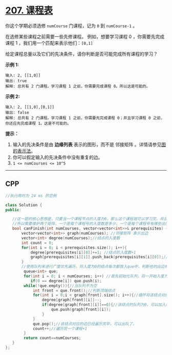 # [207. 课程表](https://leetcode-cn.com/problems/course-schedule/)

你这个学期必须选修 `numCourse` 门课程，记为 `0` 到 `numCourse-1` 。

在选修某些课程之前需要一些先修课程。 例如，想要学习课程 0 ，你需要先完成课程 1 ，我们用一个匹配来表示他们：`[0,1]`

给定课程总量以及它们的先决条件，请你判断是否可能完成所有课程的学习？

 

**示例 1:**

```
输入: 2, [[1,0]] 
输出: true
解释: 总共有 2 门课程。学习课程 1 之前，你需要完成课程 0。所以这是可能的。
```

**示例 2:**

```
输入: 2, [[1,0],[0,1]]
输出: false
解释: 总共有 2 门课程。学习课程 1 之前，你需要先完成课程 0；并且学习课程 0 之前，你还应先完成课程 1。这是不可能的。
```

 

**提示：**

1. 输入的先决条件是由 **边缘列表** 表示的图形，而不是 邻接矩阵 。详情请参见[图的表示法](http://blog.csdn.net/woaidapaopao/article/details/51732947)。
2. 你可以假定输入的先决条件中没有重复的边。
3. `1 <= numCourses <= 10^5`

***

## CPP

```cpp
//执行用时为 24 ms 的范例

class Solution {
public:

   //这一题的核心思想是，只要当一个课程节点的入度为0，那么这个课程就可以学习完，并且该课程对应的所有出度课程，入度全都可以减1，所以每一步都需要得到所有入度为0的课程，再循环把这些入度为0课程对应的出度的课程的入度数全减一。
   //所以需要维护两个矩阵，一个是每个课程号的入度数是多少，一个是每个课程号有哪些出度课程号。
   bool canFinish(int numCourses, vector<vector<int>>& prerequisites) {
       vector<vector<int>> graph(numCourses); //邻接矩阵 表示出边
       vector<int> degree(numCourses);//结点的入度数
       int count = 0;
       for(int i = 0; i < prerequisites.size(); i++){
           degree[prerequisites[i][0]]+=1; //结点的入度数+1
           graph[prerequisites[i][1]].push_back(prerequisites[i][0]);//保存每个结点的出边
       }
       //使用队列来进行广度优先遍历，将入度为0的结点每次都放入que中，判断他的出边有多少条，将这些出边结点的入度-1，当为0时，再加入队列，当已有的全部入度为0的结点都已经判断完毕时，队列变为空，没有新的入度为0的结点加入，证明已经遍历完毕，判断遍历的课程数是不是等于总课程数。
        queue<int> que;
        for(int i = 0; i < numCourses; i++) //首先初始化队列，将一开始入度为0的结点放入队列中
           if(0 == degree[i]) que.push(i);
        while(!que.empty()){//当队列不为空
            int front = que.front();//判断顶端结点
            for(int i = 0;i < graph[front].size(); i++){//循环将该结点对应的出边的结点的入度减一
                degree[graph[front][i]]--;
                if(degree[graph[front][i]]==0){//该结点的队列为0，可以加入队列中
                    que.push(graph[front][i]);
                }
            }
            que.pop();//该结点对应的边已经遍历完毕，可以出队了。
            count++;//遍历完一个课程+1
        }
        return count==numCourses;
   }
};

```

